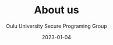 ---
author: Oulu University Secure Programing Group
title: "About us"
# menu: "main"
date: 2023-01-04
lastmod: 2023-01-05
showDateUpdated: true
showDate: false
showAuthor: false
showEdit: false
showPagination: false
showTableOfContents: true
showReadingTime: false
---